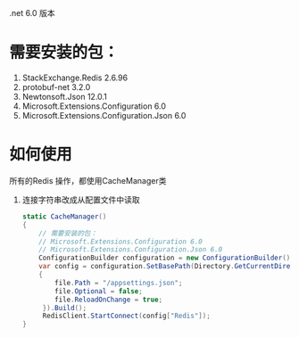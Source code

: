 ﻿.net 6.0 版本

# 需要安装的包：
1. StackExchange.Redis 2.6.96
2. protobuf-net 3.2.0
3. Newtonsoft.Json 12.0.1
4. Microsoft.Extensions.Configuration 6.0
5. Microsoft.Extensions.Configuration.Json 6.0


# 如何使用

所有的Redis 操作，都使用CacheManager类

1. 连接字符串改成从配置文件中读取
    ```c#
   static CacheManager()
   {
        // 需要安装的包：
        // Microsoft.Extensions.Configuration 6.0
        // Microsoft.Extensions.Configuration.Json 6.0
        ConfigurationBuilder configuration = new ConfigurationBuilder(); //读取配置文件
        var config = configuration.SetBasePath(Directory.GetCurrentDirectory()).AddJsonFile(file =>
        {
            file.Path = "/appsettings.json";
            file.Optional = false;
            file.ReloadOnChange = true;
    	 }).Build();
    	 RedisClient.StartConnect(config["Redis"]);
    }
